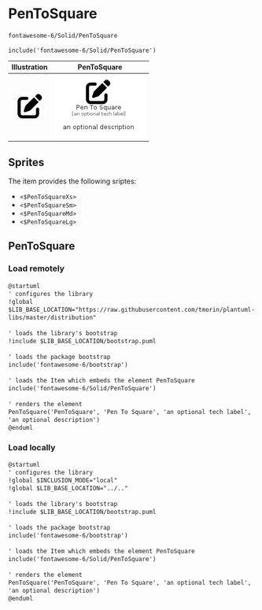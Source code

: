 # PenToSquare


```text
fontawesome-6/Solid/PenToSquare
```

```text
include('fontawesome-6/Solid/PenToSquare')
```



| Illustration | PenToSquare |
| :---: | :---: |
| ![illustration for Illustration](../../fontawesome-6/Solid/PenToSquare.png) | ![illustration for PenToSquare](../../fontawesome-6/Solid/PenToSquare.Local.png) |



## Sprites
The item provides the following sriptes:

- `<$PenToSquareXs>`
- `<$PenToSquareSm>`
- `<$PenToSquareMd>`
- `<$PenToSquareLg>`





## PenToSquare

### Load remotely
```plantuml
@startuml
' configures the library
!global $LIB_BASE_LOCATION="https://raw.githubusercontent.com/tmorin/plantuml-libs/master/distribution"

' loads the library's bootstrap
!include $LIB_BASE_LOCATION/bootstrap.puml

' loads the package bootstrap
include('fontawesome-6/bootstrap')

' loads the Item which embeds the element PenToSquare
include('fontawesome-6/Solid/PenToSquare')

' renders the element
PenToSquare('PenToSquare', 'Pen To Square', 'an optional tech label', 'an optional description')
@enduml
```

### Load locally
```plantuml
@startuml
' configures the library
!global $INCLUSION_MODE="local"
!global $LIB_BASE_LOCATION="../.."

' loads the library's bootstrap
!include $LIB_BASE_LOCATION/bootstrap.puml

' loads the package bootstrap
include('fontawesome-6/bootstrap')

' loads the Item which embeds the element PenToSquare
include('fontawesome-6/Solid/PenToSquare')

' renders the element
PenToSquare('PenToSquare', 'Pen To Square', 'an optional tech label', 'an optional description')
@enduml
```


